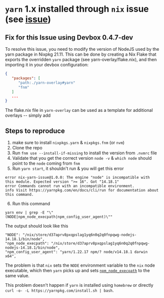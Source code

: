 # `yarn` 1.x installed through `nix` issue (see [issue](https://github.com/NixOS/nixpkgs/issues/145634))

## Fix for this Issue using Devbox 0.4.7-dev

To resolve this issue, you need to modify the version of NodeJS used by the yarn package in Nixpkg 21.11. This can be done by creating a Nix Flake that exports the overridden `yarn` package (see yarn-overlay/flake.nix), and then importing it in your devbox configuration:

```json
{
   "packages": [
      "path:./yarn-overlay#yarn"
      "fnm"
   ]
   ...
}
```

The flake.nix file in `yarn-overlay` can be used as a template for additional overlays -- simply add

## Steps to reproduce

1. make sure to install `nixpkgs.yarn` & `nixpkgs.fnm` (or `nvm`)
2. Clone the repo
3. Run `fnm use --install-if-missing` to install the version from `.nvmrc` file
4. Validate that you get the correct version `node -v` & `which node` should
   point to the `node` coming from `fnm`
5. Run `yarn start`, it shouldn't run & you will get this error

```
error nix-yarn-issue@1.0.0: The engine "node" is incompatible with this module. Expected version ">= 16". Got "14.18.1"
error Commands cannot run with an incompatible environment.
info Visit https://yarnpkg.com/en/docs/cli/run for documentation about this command.
```

6. Run this command

```shell
yarn env | grep -E "\"(NODE|npm_node_execpath|npm_config_user_agent)\""
```

The output should look like this

```
"NODE": "/nix/store/d37aprv8pxqpslag1yq6n0q2q0fnpqwg-nodejs-14.18.1/bin/node",
"npm_node_execpath": "/nix/store/d37aprv8pxqpslag1yq6n0q2q0fnpqwg-nodejs-14.18.1/bin/node",
"npm_config_user_agent": "yarn/1.22.17 npm/? node/v14.18.1 darwin x64",
```

The problem is that `nix` sets the `NODE` environment variable to the `nix` node
executable, which then `yarn` picks up and sets
[`npm_node_execpath`](https://github.com/yarnpkg/yarn/blob/3119382885ea373d3c13d6a846de743eca8c914b/src/util/execute-lifecycle-script.js#L80)
to the same value.

This problem doesn't happen if `yarn` is installed using `homebrew` or directly
`curl -o- -L https://yarnpkg.com/install.sh | bash`.
